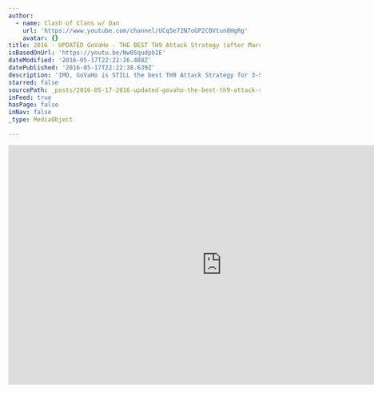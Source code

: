 ```yaml
---
author:
  - name: Clash of Clans w/ Dan
    url: 'https://www.youtube.com/channel/UCq5e72N7oGP2C0Vtun8HgRg'
    avatar: {}
title: 2016 - UPDATED GoVaHo - THE BEST TH9 Attack Strategy (after March 2016) for Clan War
isBasedOnUrl: 'https://youtu.be/Nw0SqudpbIE'
dateModified: '2016-05-17T22:22:26.488Z'
datePublished: '2016-05-17T22:22:38.639Z'
description: 'IMO, GoVaHo is STILL the best TH9 Attack Strategy for 3-Star Attacks (as of 2016.. probably up until the next update..'
starred: false
sourcePath: _posts/2016-05-17-2016-updated-govaho-the-best-th9-attack-strategy-after.md
inFeed: true
hasPage: false
inNav: false
_type: MediaObject

---
```

<iframe src="https://cdn.embedly.com/widgets/media.html?src=https%3A%2F%2Fwww.youtube.com%2Fembed%2FNw0SqudpbIE%3Ffeature%3Doembed&amp;url=http%3A%2F%2Fwww.youtube.com%2Fwatch%3Fv%3DNw0SqudpbIE&amp;image=https%3A%2F%2Fi.ytimg.com%2Fvi%2FNw0SqudpbIE%2Fhqdefault.jpg&amp;key=b7d04c9b404c499eba89ee7072e1c4f7&amp;type=text%2Fhtml&amp;schema=youtube" width="854" height="480" scrolling="no" frameborder="0" allowfullscreen="" style=""></iframe>